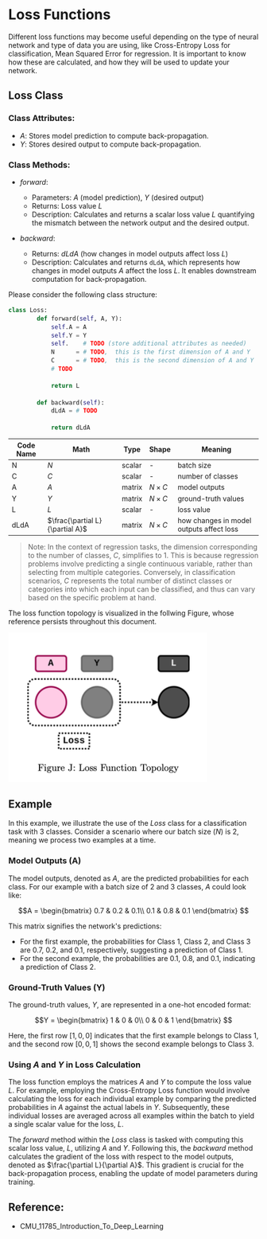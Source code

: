 # Loss Functions
Different loss functions may become useful depending on the type of neural network and type of data you are using, like Cross-Entropy Loss for classification, Mean Squared Error for regression. It is important to know how these are calculated, and how they will be used to update your network. 

## Loss Class

### Class Attributes:
- $A$: Stores model prediction to compute back-propagation.
- $Y$: Stores desired output to compute back-propagation.

### Class Methods:
- $forward$: 
  - Parameters: $A$ (model prediction), $Y$ (desired output)
  - Returns: Loss value $L$
  - Description: Calculates and returns a scalar loss value $L$ quantifying the mismatch between the network output and the desired output.
  
- $backward$: 
  - Returns: $dLdA$ (how changes in model outputs affect loss $L$)
  - Description: Calculates and returns `dLdA`, which represents how changes in model outputs $A$ affect the loss $L$. It enables downstream computation for back-propagation.


Please consider the following class structure:
```python
class Loss:
        def forward(self, A, Y):
            self.A = A
            self.Y = Y
            self.    # TODO (store additional attributes as needed)
            N      = # TODO,  this is the first dimension of A and Y
            C      = # TODO,  this is the second dimension of A and Y
            # TODO

            return L

        def backward(self):
            dLdA = # TODO

            return dLdA
```

| Code Name | Math      | Type    | Shape | Meaning                                 |
|-----------|-----------|---------|-------|-----------------------------------------|
| N         | $N$   | scalar  | -     | batch size                              |
| C         | $C$   | scalar  | -     | number of classes                       |
| A         | $A$   | matrix  | $N \times C$ | model outputs                        |
| Y         | $Y$   | matrix  | $N \times C$ | ground-truth values                   |
| L         | $L$   | scalar  | -     | loss value                              |
| dLdA      | $\frac{\partial L}{\partial A}$ | matrix  | $N \times C$ | how changes in model outputs affect loss |

> Note: In the context of regression tasks, the dimension corresponding to the number of classes, $C$, simplifies to 1. This is because regression problems involve predicting a single continuous variable, rather than selecting from multiple categories. Conversely, in classification scenarios, $C$ represents the total number of distinct classes or categories into which each input can be classified, and thus can vary based on the specific problem at hand.
>

The loss function topology is visualized in the follwing Figure, whose reference persists throughout this document.

<img src="Loss_Function_Topology.png" alt="Loss_Function_Topology" width="400" height="300"/>

## Example

In this example, we illustrate the use of the $Loss$ class for a classification task with 3 classes. Consider a scenario where our batch size ($N$) is 2, meaning we process two examples at a time.

### Model Outputs (A)

The model outputs, denoted as $A$, are the predicted probabilities for each class. For our example with a batch size of 2 and 3 classes, $A$ could look like:

$$A = 
\begin{bmatrix}
0.7 & 0.2 & 0.1\\
0.1 & 0.8 & 0.1
\end{bmatrix}
$$

This matrix signifies the network's predictions:
- For the first example, the probabilities for Class 1, Class 2, and Class 3 are 0.7, 0.2, and 0.1, respectively, suggesting a prediction of Class 1.
- For the second example, the probabilities are 0.1, 0.8, and 0.1, indicating a prediction of Class 2.

### Ground-Truth Values (Y)

The ground-truth values, $Y$, are represented in a one-hot encoded format:


$$Y = 
\begin{bmatrix}
1 & 0 & 0\\
0 & 0 & 1
\end{bmatrix}
$$

Here, the first row $[1, 0, 0]$ indicates that the first example belongs to Class 1, and the second row $[0, 0, 1]$ shows the second example belongs to Class 3.

### Using $A$ and $Y$ in Loss Calculation

The loss function employs the matrices $A$ and $Y$ to compute the loss value $L$. For example, employing the Cross-Entropy Loss function would involve calculating the loss for each individual example by comparing the predicted probabilities in $A$ against the actual labels in $Y$. Subsequently, these individual losses are averaged across all examples within the batch to yield a single scalar value for the loss, $L$.

The $forward$ method within the $Loss$ class is tasked with computing this scalar loss value, $L$, utilizing $A$ and $Y$. Following this, the $backward$ method calculates the gradient of the loss with respect to the model outputs, denoted as $\frac{\partial L}{\partial A}$. This gradient is crucial for the back-propagation process, enabling the update of model parameters during training.

## Reference:

- CMU_11785_Introduction_To_Deep_Learning

